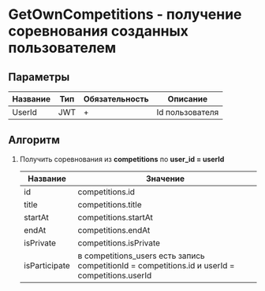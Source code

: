 # GetOwnCompetitions - получение соревнования созданных пользователем

## Параметры

| Название      | Тип  | Обязательность | Описание        |
|---------------|------|----------------|-----------------|
| UserId        | JWT  | +              | Id пользователя |

## Алгоритм

1. Получить соревнования из **competitions** по **user_id = userId**
      
   | Название      | Значение                                                                                         | 
   |---------------|--------------------------------------------------------------------------------------------------|
   | id            | competitions.id                                                                                  |
   | title         | competitions.title                                                                               |
   | startAt       | competitions.startAt                                                                             |
   | endAt         | competitions.endAt                                                                               |
   | isPrivate     | competitions.isPrivate                                                                           |
   | isParticipate | в competitions_users есть запись competitionId = competitions.id и userId =  competitions.userId |